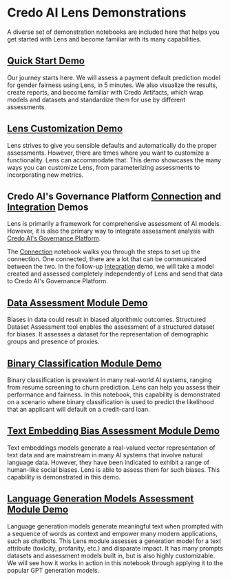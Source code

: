 # Credo AI Lens Demonstrations
A diverse set of demonstration notebooks are included here that helps you get started with Lens and become familiar with its many capabilities.

## [Quick Start Demo](https://github.com/credo-ai/credoai_lens/blob/develop/docs/notebooks/quickstart.ipynb)
Our journey starts here. We will assess a payment default prediction model for gender fairness using Lens, in 5 minutes. We also visualize the results, create reports, and become familiar with Credo Artifacts, which wrap models and datasets and standardize them for use by different assessments. 

## [Lens Customization Demo](https://github.com/credo-ai/credoai_lens/blob/develop/docs/notebooks/lens_customization.ipynb)
Lens strives to give you sensible defaults and automatically do the proper assessments. However, there are times where you want to customize a functionality. Lens can accommodate that. This demo showcases the many ways you can customize Lens, from parameterizing assessments to incorporating new metrics.

## Credo AI's Governance Platform [Connection](https://github.com/credo-ai/credoai_lens/blob/develop/docs/notebooks/governance_integration.ipynb) and [Integration](https://github.com/credo-ai/credoai_lens/blob/develop/docs/notebooks/integration_demo.ipynb) Demos
Lens is primarily a framework for comprehensive assessment of AI models. However, it is also the primary way to integrate assessment analysis with [Credo AI's Governance Platform](https://www.credo.ai/product).

The [Connection](https://github.com/credo-ai/credoai_lens/blob/develop/docs/notebooks/governance_integration.ipynb) notebook walks you through the steps to set up the connection. One connected, there are a lot that can be communicated between the two. In the follow-up [Integration](https://github.com/credo-ai/credoai_lens/blob/develop/docs/notebooks/integration_demo.ipynb) demo, we will take a model created and assessed completely independently of Lens and send that data to Credo AI's Governance Platform.

## [Data Assessment Module Demo](https://github.com/credo-ai/credoai_lens/blob/develop/docs/notebooks/lens_demos/dataset_assessment.ipynb)
Biases in data could result in biased algorithmic outcomes. Structured Dataset Assessment tool enables the assessment of a structured dataset for biases. It assesses a dataset for the representation of demographic groups and presence of proxies.

## [Binary Classification Module Demo](https://github.com/credo-ai/credoai_lens/blob/develop/docs/notebooks/module_demos/fairness_binaryclassification.ipynb)
Binary classification is prevalent in many real-world AI systems, ranging from resume screening to churn prediction. Lens can help you assess their performance and fairness. In this notebook, this capability is demonstrated on a scenario where binary classification is used to predict the likelihood that an applicant will default on a credit-card loan.

## [Text Embedding Bias Assessment Module Demo](https://github.com/credo-ai/credoai_lens/blob/develop/docs/notebooks/module_demos/fairness_nlp.ipynb)
Text embeddings models generate a real-valued vector representation of text data and are mainstream in many AI systems that involve natural language data. However, they have been indicated to exhibit a range of human-like social biases. Lens is able to assess them for such biases. This capability is demonstrated in this demo.

## [Language Generation Models Assessment Module Demo](https://github.com/credo-ai/credoai_lens/blob/data_assess_doc/docs/notebooks/lens_demos/nlp_generator.ipynb)
Language generation models generate meaningful text when prompted with a sequence of words as context and empower many modern applications, such as chatbots. This Lens module assesses a generation model for a text attribute (toxicity, profanity, etc.) and disparate impact. It has many prompts datasets and assessment models built in, but is also highly customizable. We will see how it works in action in this notebook through applying it to the popular GPT generation models.

